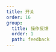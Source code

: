 ```yaml
---
title: 开关
order: 16
group:
  title: 操作反馈
  order: 1
  path: feedback
---
```


<code src="../demo/Switch.jsx"></code>
<API src="../src/Switch.tsx"></API>
